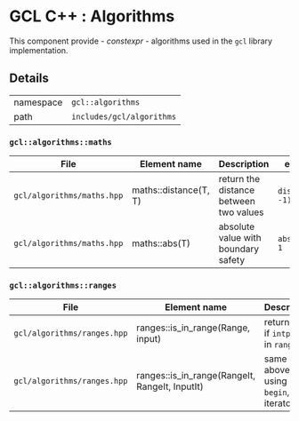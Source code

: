 # **GCL C++** : Algorithms

This component provide - *constexpr* - algorithms used in the `gcl` library implementation.

## Details

| | |
| - | - |
| namespace | `gcl::algorithms` |
| path | `includes/gcl/algorithms` |

### **`gcl::algorithms::maths`**

| File | Element name | Description | example |
| ---- | ------------ | ----------- | ------- |
| `gcl/algorithms/maths.hpp` | maths::distance(T, T) | return the distance between two values | `distance(1, -1) == 2` |
| `gcl/algorithms/maths.hpp` | maths::abs(T) | absolute value with boundary safety<br> | `abs(-1) == 1` |

### **`gcl::algorithms::ranges`**

| File | Element name | Description | example |
| ---- | ------------ | ----------- | ------- |
| `gcl/algorithms/ranges.hpp` | ranges::is_in_range(Range, input) | return true if `intput` is in `range` | `is_in_range({1,2,3}, 2) == true` |
| `gcl/algorithms/ranges.hpp` | ranges::is_in_range(RangeIt, RangeIt, InputIt) | same as above, but using `begin`, `end` iterators | |
